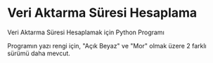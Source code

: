 # Veri Aktarma Süresi Hesaplama
Veri Aktarma Süresi Hesaplamak için Python Programı

Programın yazı rengi için, "Açık Beyaz" ve "Mor" olmak üzere 2 farklı sürümü daha mevcut.
